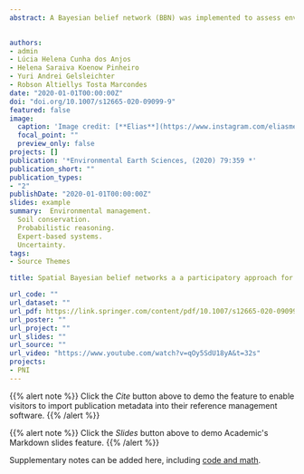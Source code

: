 ```yaml
---
abstract: A Bayesian belief network (BBN) was implemented to assess environmental vulnerability in the Itatiaia National Park (INP). Information of soils, land use/cover, climate, relief and parent material was used to create the BBN, and the input nodes were those presumed as having a direct influence on the environmental vulnerability analysis. The literature review and a participatory approach were the basis to construct the structure of the network and to define the relations of dependence between the nodes through the conditional probability tables (CPTs). The most fragile areas were identified in soils with high organic carbon content, cation exchange capacity and fire susceptibility, low bulk density, low pH, poorly drained, profiles less developed, accentuated slopes, vegetation cover as altitude field and close to the trails or farms. Also, soils are formed from colluvial parent material. Despite the complexity of the study area, BBN was able to produce significant results. In addition to the BBN approach being less subjective than that conventionally used in vulnerability studies in Brazil, it was possible to obtain the propagation of the uncertainty associated with the prediction. The results will help decision makers to identify priority areas for intervention, reduce soil degradation in the highly vulnerable areas and help the INP managers in achieving a balance between nature conservation needs and recreational opportunity. Moreover, the BBN model may be updated as new knowledge or data are produced; and it can be used to support the process of the adaptive management plan.

  
authors:
- admin
- Lúcia Helena Cunha dos Anjos
- Helena Saraiva Koenow Pinheiro
- Yuri Andrei Gelsleichter
- Robson Altiellys Tosta Marcondes
date: "2020-01-01T00:00:00Z"
doi: "doi.org/10.1007/s12665-020-09099-9"
featured: false
image:
  caption: 'Image credit: [**Elias**](https://www.instagram.com/eliasmendescosta/?hl=pt-br)'
  focal_point: ""
  preview_only: false
projects: []
publication: '*Environmental Earth Sciences, (2020) 79:359 *'
publication_short: ""
publication_types:
- "2"
publishDate: "2020-01-01T00:00:00Z"
slides: example
summary:  Environmental management.
  Soil conservation.
  Probabilistic reasoning.
  Expert-based systems.
  Uncertainty.
tags:
- Source Themes

title: Spatial Bayesian belief networks a a participatory approach for mapping environmental vulnerability at the Itatiaia National Park, Brazil

url_code: ""
url_dataset: ""
url_pdf: https://link.springer.com/content/pdf/10.1007/s12665-020-09099-9.pdf
url_poster: ""
url_project: ""
url_slides: ""
url_source: ""
url_video: "https://www.youtube.com/watch?v=qOy5SdU18yA&t=32s"
projects:
- PNI
---
```


{{% alert note %}}
Click the *Cite* button above to demo the feature to enable visitors to import publication metadata into their reference management software.
{{% /alert %}}

{{% alert note %}}
Click the *Slides* button above to demo Academic's Markdown slides feature.
{{% /alert %}}

Supplementary notes can be added here, including [code and math](https://sourcethemes.com/academic/docs/writing-markdown-latex/).

